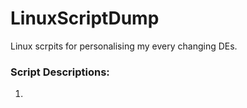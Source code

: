 # LinuxScriptDump
Linux scrpits for personalising my every changing DEs.

### Script Descriptions:

1. 
